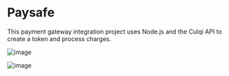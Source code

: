 # Paysafe
This payment gateway integration project uses Node.js and the Culqi API to create a token and process charges.

![image](https://github.com/lxsca00/paysafe/assets/105660480/95877163-d3f2-42d6-a196-7649d30abb08)

![image](https://github.com/lxsca00/paysafe/assets/105660480/1dd659e9-b827-4265-a856-ac0407db58a6)


